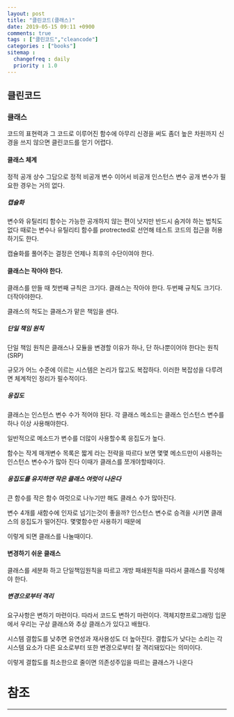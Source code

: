 ```yaml
---
layout: post
title: "클린코드(클래스)"
date: 2019-05-15 09:11 +0900
comments: true
tags : ["클린코드","cleancode"]
categories : ["books"]
sitemap :
  changefreq : daily
  priority : 1.0
---
```


## 클린코드

### 클래스

코드의 표현력과 그 코드로 이루어진 함수에 아무리 신경을 써도 좀더 높은 차원까지 신경을 쓰지 않으면 클린코드를 얻기 어렵다.

#### 클래스 체계

정적 공개 상수 그담으로 정적 비공개 변수 이어서 비공개 인스턴스 변수 공개 변수가 필요한 경우는 거의 없다.

##### 캡슐화

변수와 유틸리티 함수는 가능한 공개하지 않는 편이 낫지만 반드시 숨겨야 하는 법칙도 없다
때로는 변수나 유틸리티 함수를 protrected로 선언해 테스트 코드의 접근을 허용하기도 한다.

캡슐화를 풀어주는 결정은 언제나 최후의 수단이여야 한다.

#### 클래스는 작아야 한다.

클래스를 만들 때 첫번째 규칙은 크기다. 클래스는 작아야 한다. 두번째 규칙도 크기다. 더작아야한다.

클래스의 척도는 클래스가 맡은 책임을 센다.

##### 단일 책임 원칙

단일 책임 원칙은 클래스나 모듈을 변경할 이유가 하나, 단 하나뿐이어야 한다는 원칙(SRP)

규모가 어느 수준에 이르는 시스템은 논리가 많고도 복잡하다. 이러한 복잡성을 다루려면 체계적인 정리가 필수적이다.

##### 응집도

클래스는 인스턴스 변수 수가 적어야 된다. 각 클래스 메소드는 클래스 인스턴스 변수를 하나 이상 사용해야한다.

일반적으로 메소드가 변수를 더많이 사용할수록 응집도가 높다.

함수는 작게 매개변수 목록은 짧게 라는 전략을 따르다 보면 몇몇 메소드만이 사용하는 인스턴스 변수수가 많아 진다 이때가 클래스를 쪼개야할때이다.

##### 응집도를 유지하면 작은 클래스 여럿이 나온다

큰 함수를 작은 함수 여럿으로 나누기만 해도 클래스 수가 많아진다.

변수 4개를 새함수에 인자로 넘기는것이 좋을까? 인스턴스 변수로 승격을 시키면 클래스의 응집도가 떨어진다. 몇몇함수만 사용하기 때문에

이렇게 되면 클래스를 나눌때이다.

#### 변경하기 쉬운 클래스

클래스를 세분화 하고 단일책임원칙을 따르고 개방 패쇄원칙을 따라서 클래스를 작성해야 한다.

##### 변경으로부터 격리

요구사항은 변하기 마련이다. 따라서 코드도 변하기 마련이다. 객체지향프로그래밍 입문에서 우리는 구상 클래스와 추상 클래스가 있다고 배웠다.

시스템 결합도를 낮추면 유연성과 재사용성도 더 높아진다. 결합도가 낮다는 소리는 각 시스템 요소가 다른 요소로부터 또한 변경으로부터
잘 격리돼있다는 의미이다.

이렇게 결합도를 최소한으로 줄이면 의존성주입을 따르는 클래스가 나온다



# 참조
-----



